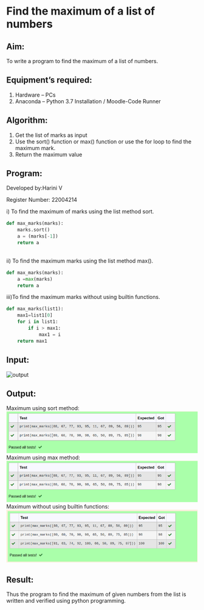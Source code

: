# Find the maximum of a list of numbers
## Aim:
To write a program to find the maximum of a list of numbers.
## Equipment’s required:
1.	Hardware – PCs
2.	Anaconda – Python 3.7 Installation / Moodle-Code Runner
## Algorithm:
1.	Get the list of marks as input
2.	Use the sort() function or max() function or use the for loop to find the maximum mark.
3.	Return the maximum value
## Program:
Developed by:Harini V

Register Number: 22004214

i)	To find the maximum of marks using the list method sort.
```Python
def max_marks(marks):
    marks.sort()
    a = (marks[-1])
    return a
    


```

ii)	To find the maximum marks using the list method max().
```Python
def max_marks(marks):
    a =max(marks)
    return a


```

iii)To find the maximum marks without using builtin functions.
```Python
def max_marks(list1):
    max1=list1[0]
    for i in list1:
        if i > max1:
            max1 = i
    return max1        


```
## Input:
![output](./img/max_marks1.jpg) 

## Output:
Maximum using sort method:
![output](/sortmethod.png)
Maximum using max method:
![output](/max.png)
Maximum without using builtin functions:
![output](/max3.png)
## Result:
Thus the program to find the maximum of given numbers from the list is written and verified using python programming.